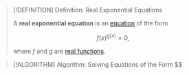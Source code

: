 >[!DEFINITION] Definition: Real Exponential Equations
>
>A **real exponential equation** is an [equation](../Equation.md) of the form
>
>$$f(x)^{g(x)} = 0,$$
>
>where $f$ and $g$ are [real functions](../../../Analysis/Real%20Analysis/Functions/Real%20Function.md).


>[!ALGORITHM] Algorithm: Solving Equations of the Form $$
>
>$$$$
>